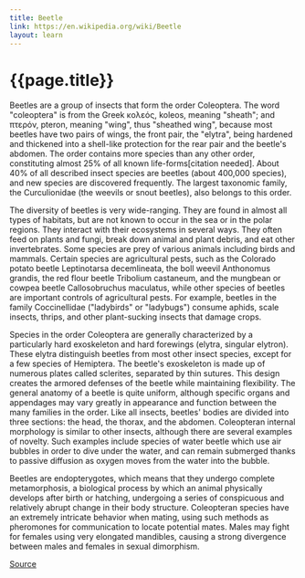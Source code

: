 ```yaml
---
title: Beetle
link: https://en.wikipedia.org/wiki/Beetle
layout: learn
---
```

# {{page.title}}

Beetles are a group of insects that form the order Coleoptera. The word "coleoptera" is from the Greek κολεός, koleos, meaning "sheath"; and πτερόν, pteron, meaning "wing", thus "sheathed wing", because most beetles have two pairs of wings, the front pair, the "elytra", being hardened and thickened into a shell-like protection for the rear pair and the beetle's abdomen. The order contains more species than any other order, constituting almost 25% of all known life-forms[citation needed]. About 40% of all described insect species are beetles (about 400,000 species), and new species are discovered frequently. The largest taxonomic family, the Curculionidae (the weevils or snout beetles), also belongs to this order.

The diversity of beetles is very wide-ranging. They are found in almost all types of habitats, but are not known to occur in the sea or in the polar regions. They interact with their ecosystems in several ways. They often feed on plants and fungi, break down animal and plant debris, and eat other invertebrates. Some species are prey of various animals including birds and mammals. Certain species are agricultural pests, such as the Colorado potato beetle Leptinotarsa decemlineata, the boll weevil Anthonomus grandis, the red flour beetle Tribolium castaneum, and the mungbean or cowpea beetle Callosobruchus maculatus, while other species of beetles are important controls of agricultural pests. For example, beetles in the family Coccinellidae ("ladybirds" or "ladybugs") consume aphids, scale insects, thrips, and other plant-sucking insects that damage crops.

Species in the order Coleoptera are generally characterized by a particularly hard exoskeleton and hard forewings (elytra, singular elytron). These elytra distinguish beetles from most other insect species, except for a few species of Hemiptera. The beetle's exoskeleton is made up of numerous plates called sclerites, separated by thin sutures. This design creates the armored defenses of the beetle while maintaining flexibility. The general anatomy of a beetle is quite uniform, although specific organs and appendages may vary greatly in appearance and function between the many families in the order. Like all insects, beetles' bodies are divided into three sections: the head, the thorax, and the abdomen. Coleopteran internal morphology is similar to other insects, although there are several examples of novelty. Such examples include species of water beetle which use air bubbles in order to dive under the water, and can remain submerged thanks to passive diffusion as oxygen moves from the water into the bubble.

Beetles are endopterygotes, which means that they undergo complete metamorphosis, a biological process by which an animal physically develops after birth or hatching, undergoing a series of conspicuous and relatively abrupt change in their body structure. Coleopteran species have an extremely intricate behavior when mating, using such methods as pheromones for communication to locate potential mates. Males may fight for females using very elongated mandibles, causing a strong divergence between males and females in sexual dimorphism.

[Source](page.link)
